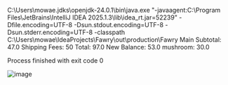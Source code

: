 C:\Users\mowae\.jdks\openjdk-24.0.1\bin\java.exe "-javaagent:C:\Program Files\JetBrains\IntelliJ IDEA 2025.1.3\lib\idea_rt.jar=52239" -Dfile.encoding=UTF-8 -Dsun.stdout.encoding=UTF-8 -Dsun.stderr.encoding=UTF-8 -classpath C:\Users\mowae\IdeaProjects\Fawry\out\production\Fawry Main
Subtotal: 47.0
Shipping Fees: 50
Total: 97.0
New Balance: 53.0
mushroom: 30.0

Process finished with exit code 0

![image](https://github.com/user-attachments/assets/c3e5c8c8-2f4d-4694-96e1-a5299439cf6e)
